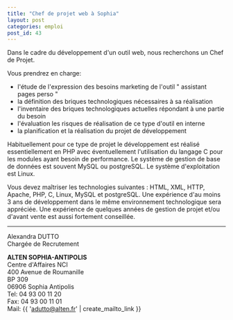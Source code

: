 ```yaml
---
title: "Chef de projet web à Sophia"
layout: post
categories: emploi
post_id: 43
---
```

Dans le cadre du développement d'un outil web, nous recherchons un Chef de Projet.

Vous prendrez en charge:

- l'étude de l'expression des besoins marketing de l'outil " assistant pages perso "
- la définition des briques technologiques nécessaires à sa réalisation
- l'inventaire des briques technologiques actuelles répondant à une partie du besoin
- l'évaluation les risques de réalisation de ce type d'outil en interne
- la planification et la réalisation du projet de développement

Habituellement pour ce type de projet le développement est réalisé essentiellement en PHP avec éventuellement l'utilisation du langage C pour les modules ayant besoin de performance. Le système de gestion de base de données est souvent MySQL ou postgreSQL. Le système d'exploitation est Linux. 

Vous devez maîtriser les technologies suivantes : HTML, XML, HTTP, Apache, PHP, C, Linux, MySQL et postgreSQL. Une expérience d'au moins 3 ans de développement dans le même environnement technologique sera appréciée. Une expérience de quelques années de gestion de projet et/ou d'avant vente est aussi fortement conseillée.

----

Alexandra DUTTO  
Chargée de Recrutement

**ALTEN SOPHIA-ANTIPOLIS**  
Centre d'Affaires NCI  
400 Avenue de Roumanille   
BP 309  
06906 Sophia Antipolis   
Tel: 04 93 00 11 20  
Fax: 04 93 00 11 01  
Mail: {{ 'adutto@alten.fr' | create_mailto_link }}
